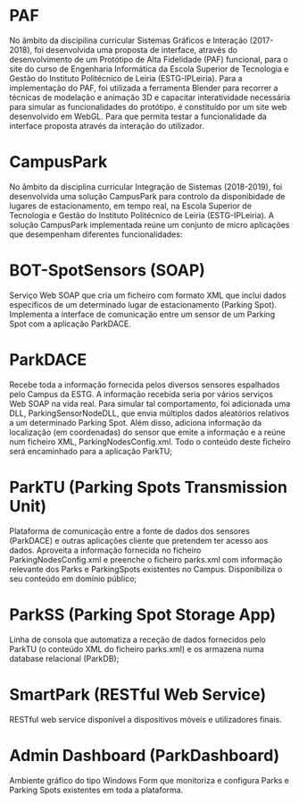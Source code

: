# PAF

No âmbito da discipilina curricular Sistemas Gráficos e Interação (2017-2018), foi desenvolvida uma proposta de interface, através do desenvolvimento de um Protótipo de Alta Fidelidade (PAF) funcional, para o site do curso de Engenharia Informática da Escola Superior de Tecnologia e Gestão do Instituto Politécnico de Leiria (ESTG-IPLeiria). Para a implementação do PAF, foi utilizada a ferramenta Blender para recorrer a técnicas de modelação e animação 3D e capacitar interatividade necessária para simular as funcionalidades do protótipo. é constituído por um site web desenvolvido em WebGL. Para que permita testar a funcionalidade da interface proposta através da interação do utilizador.

# CampusPark

No âmbito da disciplina curricular Integração de Sistemas (2018-2019), foi desenvolvida uma solução CampusPark para controlo da disponibidade de lugares de estacionamento, em tempo real, na Escola Superior de Tecnologia e Gestão do Instituto Politécnico de Leiria (ESTG-IPLeiria).
A solução CampusPark implementada reúne um conjunto de micro aplicações que desempenham diferentes funcionalidades:

# BOT-SpotSensors (SOAP)

Serviço Web SOAP que cria um ficheiro com formato XML que inclui dados específicos de um determinado lugar de estacionamento (Parking Spot). Implementa a interface de comunicação entre um sensor de um Parking Spot com a aplicação ParkDACE.

# ParkDACE

Recebe toda a informação fornecida pelos diversos sensores espalhados pelo Campus da ESTG.  A informação recebida seria por vários serviços Web SOAP na vida real. Para simular tal comportamento, foi adicionada uma DLL, ParkingSensorNodeDLL, que envia múltiplos dados aleatórios relativos a um determinado Parking Spot. Além disso, adiciona informação da localização (em coordenadas) do sensor que emite a informação e a reúne num ficheiro XML, ParkingNodesConfig.xml. Todo o conteúdo deste ficheiro será encaminhado para a aplicação ParkTU;

# ParkTU (Parking Spots Transmission Unit)

Plataforma de comunicação entre a fonte de dados dos sensores (ParkDACE) e outras aplicações cliente que pretendem ter acesso aos dados. Aproveita a informação fornecida no ficheiro ParkingNodesConfig.xml e preenche o ficheiro parks.xml com informação relevante dos Parks e ParkingSpots existentes no Campus. Disponibiliza o seu conteúdo em domínio público;

# ParkSS (Parking Spot Storage App)

Linha de consola que automatiza a receção de dados fornecidos pelo ParkTU (o conteúdo XML do ficheiro parks.xml) e os armazena numa database relacional (ParkDB);

# SmartPark (RESTful Web Service)
RESTful web service disponível a dispositivos móveis e utilizadores finais.

# Admin Dashboard (ParkDashboard)
Ambiente gráfico do tipo Windows Form que monitoriza e configura Parks e Parking Spots existentes em toda a plataforma.
